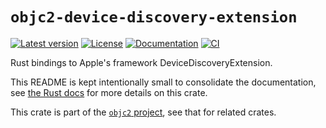 # `objc2-device-discovery-extension`

[![Latest version](https://badgen.net/crates/v/objc2-device-discovery-extension)](https://crates.io/crates/objc2-device-discovery-extension)
[![License](https://badgen.net/badge/license/Zlib%20OR%20Apache-2.0%20OR%20MIT/blue)](../../LICENSE.md)
[![Documentation](https://docs.rs/objc2-device-discovery-extension/badge.svg)](https://docs.rs/objc2-device-discovery-extension/)
[![CI](https://github.com/madsmtm/objc2/actions/workflows/ci.yml/badge.svg)](https://github.com/madsmtm/objc2/actions/workflows/ci.yml)

Rust bindings to Apple's framework DeviceDiscoveryExtension.

This README is kept intentionally small to consolidate the documentation, see
[the Rust docs](https://docs.rs/objc2-device-discovery-extension/) for more details on this crate.

This crate is part of the [`objc2` project](https://github.com/madsmtm/objc2),
see that for related crates.
